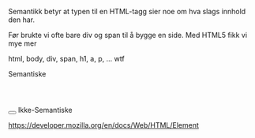 Semantikk betyr at typen til en HTML-tagg sier noe om hva slags innhold den har.

Før brukte vi ofte bare div og span til å bygge en side. Med HTML5 fikk vi mye
mer

html, body, div, span, h1, a, p, ... wtf

Semantiske

  <header></header>
  <nav></nav>
  <main></main>
  <footer></footer>
  <h1></h1>
  <p></p>
  <a></a>
  <button></button>
Ikke-Semantiske

  <div></div>
  <span></span>

  https://developer.mozilla.org/en/docs/Web/HTML/Element

